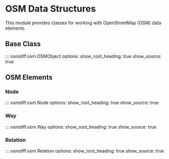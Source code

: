 # OSM Data Structures

This module provides classes for working with OpenStreetMap (OSM) data elements.

## Base Class

::: osmdiff.osm.OSMObject
    options:
      show_root_heading: true
      show_source: true

## OSM Elements

### Node

::: osmdiff.osm.Node
    options:
      show_root_heading: true
      show_source: true

### Way

::: osmdiff.osm.Way
    options:
      show_root_heading: true
      show_source: true

### Relation

::: osmdiff.osm.Relation
    options:
      show_root_heading: true
      show_source: true


